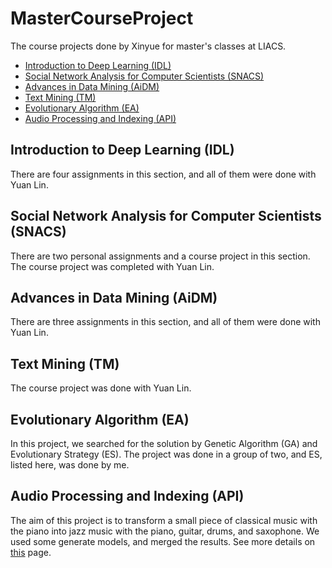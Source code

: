# MasterCourseProject
The course projects done by Xinyue for master's classes at LIACS.

* [Introduction to Deep Learning (IDL)](#1)
* [Social Network Analysis for Computer Scientists (SNACS)](#2)
* [Advances in Data Mining (AiDM)](#3)
* [Text Mining (TM)](#4)
* [Evolutionary Algorithm (EA)](#5)
* [Audio Processing and Indexing (API)](#6)

## Introduction to Deep Learning (IDL)
There are four assignments in this section, and all of them were done with Yuan Lin. 
## Social Network Analysis for Computer Scientists (SNACS)
There are two personal assignments and a course project in this section. The course project was completed with Yuan Lin.
## Advances in Data Mining (AiDM)
There are three assignments in this section, and all of them were done with Yuan Lin.
## Text Mining (TM)
The course project was done with Yuan Lin.
## Evolutionary Algorithm (EA)
In this project, we searched for the solution by Genetic Algorithm (GA) and Evolutionary Strategy (ES). The project was done in a group of two, and ES, listed here, was done by me.
## Audio Processing and Indexing (API)
The aim of this project is to transform a small piece of classical music with the piano into jazz music with the piano, guitar, drums, and saxophone. We used some generate models, and merged the results. See more details on [this](https://github.com/hwqddddd/API_final_project.git) page.

